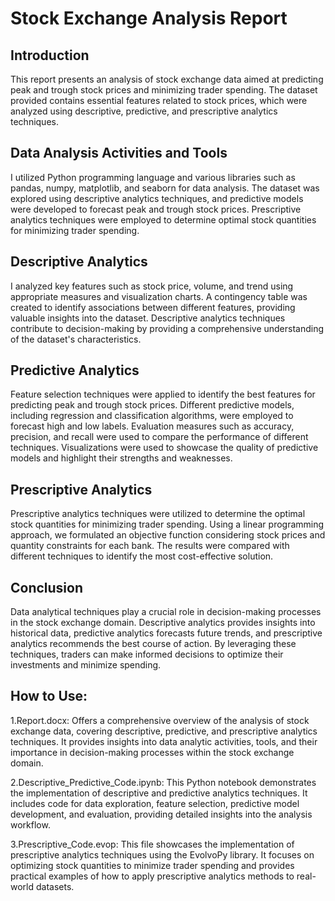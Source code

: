 # Stock Exchange Analysis Report
## Introduction
This report presents an analysis of stock exchange data aimed at predicting peak and trough stock prices and minimizing trader spending. The dataset provided contains essential features related to stock prices, which were analyzed using descriptive, predictive, and prescriptive analytics techniques.

## Data Analysis Activities and Tools
I utilized Python programming language and various libraries such as pandas, numpy, matplotlib, and seaborn for data analysis. The dataset was explored using descriptive analytics techniques, and predictive models were developed to forecast peak and trough stock prices. Prescriptive analytics techniques were employed to determine optimal stock quantities for minimizing trader spending.

## Descriptive Analytics
I analyzed key features such as stock price, volume, and trend using appropriate measures and visualization charts. A contingency table was created to identify associations between different features, providing valuable insights into the dataset. Descriptive analytics techniques contribute to decision-making by providing a comprehensive understanding of the dataset's characteristics.

## Predictive Analytics
Feature selection techniques were applied to identify the best features for predicting peak and trough stock prices. Different predictive models, including regression and classification algorithms, were employed to forecast high and low labels. Evaluation measures such as accuracy, precision, and recall were used to compare the performance of different techniques. Visualizations were used to showcase the quality of predictive models and highlight their strengths and weaknesses.

## Prescriptive Analytics
Prescriptive analytics techniques were utilized to determine the optimal stock quantities for minimizing trader spending. Using a linear programming approach, we formulated an objective function considering stock prices and quantity constraints for each bank. The results were compared with different techniques to identify the most cost-effective solution.

## Conclusion
Data analytical techniques play a crucial role in decision-making processes in the stock exchange domain. Descriptive analytics provides insights into historical data, predictive analytics forecasts future trends, and prescriptive analytics recommends the best course of action. By leveraging these techniques, traders can make informed decisions to optimize their investments and minimize spending.

## How to Use:
1.Report.docx: Offers a comprehensive overview of the analysis of stock exchange data, covering descriptive, predictive, and prescriptive analytics techniques. It provides insights into data analytic activities, tools, and their importance in decision-making processes within the stock exchange domain.

2.Descriptive_Predictive_Code.ipynb: This Python notebook demonstrates the implementation of descriptive and predictive analytics techniques. It includes code for data exploration, feature selection, predictive model development, and evaluation, providing detailed insights into the analysis workflow.

3.Prescriptive_Code.evop: This file showcases the implementation of prescriptive analytics techniques using the EvolvoPy library. It focuses on optimizing stock quantities to minimize trader spending and provides practical examples of how to apply prescriptive analytics methods to real-world datasets.
